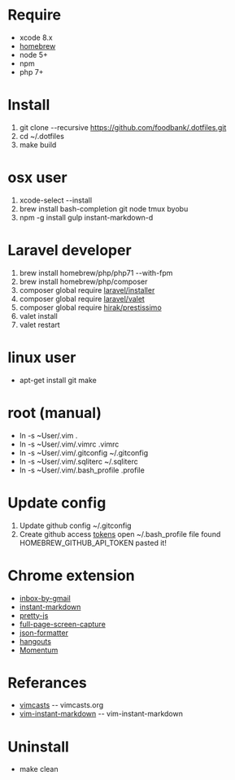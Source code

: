 # Require
* xcode 8.x
* [homebrew](http://mxcl.github.com/homebrew/)
* node 5+
* npm
* php 7+

# Install
1. git clone --recursive https://github.com/foodbank/.dotfiles.git
2. cd ~/.dotfiles
3. make build

# osx user
1. xcode-select --install
2. brew install bash-completion git node tmux byobu
3. npm -g install gulp instant-markdown-d

# Laravel developer
1. brew install homebrew/php/php71 --with-fpm
2. brew install homebrew/php/composer
3. composer global require [laravel/installer](https://github.com/laravel/installer)
4. composer global require [laravel/valet](https://github.com/laravel/valet)
5. composer global require [hirak/prestissimo](https://github.com/hirak/prestissimo)
6. valet install
7. valet restart

# linux user
* apt-get install git make

# root (manual)
* ln -s ~User/.vim .
* ln -s ~User/.vim/.vimrc .vimrc
* ln -s ~User/.vim/.gitconfig ~/.gitconfig
* ln -s ~User/.vim/.sqliterc ~/.sqliterc
* ln -s ~User/.vim/.bash_profile .profile

# Update config
1. Update github config ~/.gitconfig
2. Create github access [tokens](https://github.com/settings/tokens) open ~/.bash_profile file found HOMEBREW_GITHUB_API_TOKEN pasted it!

# Chrome extension
* [inbox-by-gmail](https://chrome.google.com/webstore/detail/inbox-by-gmail/gkljgfmjocfalijkgoogmfffkhmkbgol)
* [instant-markdown](https://chrome.google.com/webstore/detail/markdown-preview/jmchmkecamhbiokiopfpnfgbidieafmd?hl=zh-TW)
* [pretty-js](https://chrome.google.com/webstore/detail/pretty-beautiful-javascri/piekbefgpgdecckjcpffhnacjflfoddg)
* [full-page-screen-capture](https://chrome.google.com/webstore/detail/full-page-screen-capture/fdpohaocaechififmbbbbbknoalclacl)
* [json-formatter](https://chrome.google.com/webstore/detail/json-formatter/bcjindcccaagfpapjjmafapmmgkkhgoa?hl=zh-TW)
* [hangouts](https://chrome.google.com/webstore/detail/google-hangouts/nckgahadagoaajjgafhacjanaoiihapd?hl=zh-TW)
* [Momentum](https://chrome.google.com/webstore/detail/momentum/laookkfknpbbblfpciffpaejjkokdgca?hl=en)

# Referances
* [vimcasts](http://vimcasts.org/episodes/synchronizing-plugins-with-git-submodules-and-pathogen/) -- vimcasts.org
* [vim-instant-markdown](https://github.com/suan/vim-instant-markdown.git) -- vim-instant-markdown

# Uninstall
* make clean

